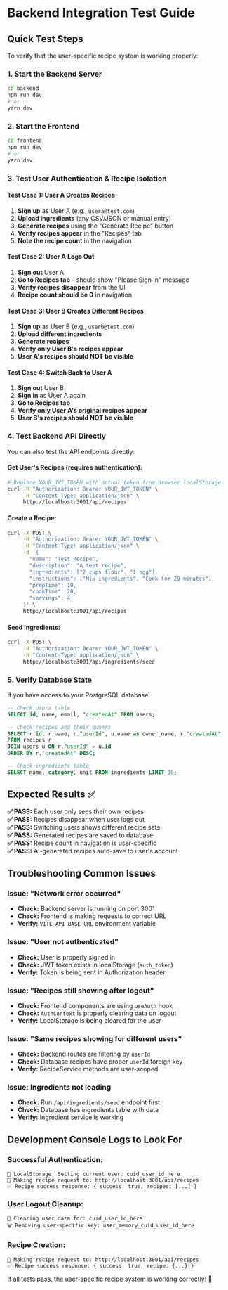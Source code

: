 # Backend Integration Test Guide

## Quick Test Steps

To verify that the user-specific recipe system is working properly:

### 1. Start the Backend Server
```bash
cd backend
npm run dev
# or
yarn dev
```

### 2. Start the Frontend
```bash
cd frontend  
npm run dev
# or
yarn dev
```

### 3. Test User Authentication & Recipe Isolation

#### Test Case 1: User A Creates Recipes
1. **Sign up** as User A (e.g., `usera@test.com`)
2. **Upload ingredients** (any CSV/JSON or manual entry)
3. **Generate recipes** using the "Generate Recipe" button
4. **Verify recipes appear** in the "Recipes" tab
5. **Note the recipe count** in the navigation

#### Test Case 2: User A Logs Out
1. **Sign out** User A
2. **Go to Recipes tab** - should show "Please Sign In" message
3. **Verify recipes disappear** from the UI
4. **Recipe count should be 0** in navigation

#### Test Case 3: User B Creates Different Recipes  
1. **Sign up** as User B (e.g., `userb@test.com`)
2. **Upload different ingredients**
3. **Generate recipes** 
4. **Verify only User B's recipes appear**
5. **User A's recipes should NOT be visible**

#### Test Case 4: Switch Back to User A
1. **Sign out** User B
2. **Sign in** as User A again 
3. **Go to Recipes tab**
4. **Verify only User A's original recipes appear**
5. **User B's recipes should NOT be visible**

### 4. Test Backend API Directly

You can also test the API endpoints directly:

#### Get User's Recipes (requires authentication):
```bash
# Replace YOUR_JWT_TOKEN with actual token from browser localStorage
curl -H "Authorization: Bearer YOUR_JWT_TOKEN" \
     -H "Content-Type: application/json" \
     http://localhost:3001/api/recipes
```

#### Create a Recipe:
```bash
curl -X POST \
     -H "Authorization: Bearer YOUR_JWT_TOKEN" \
     -H "Content-Type: application/json" \
     -d '{
       "name": "Test Recipe",
       "description": "A test recipe",
       "ingredients": ["2 cups flour", "1 egg"],
       "instructions": ["Mix ingredients", "Cook for 20 minutes"],
       "prepTime": 10,
       "cookTime": 20,
       "servings": 4
     }' \
     http://localhost:3001/api/recipes
```

#### Seed Ingredients:
```bash
curl -X POST \
     -H "Authorization: Bearer YOUR_JWT_TOKEN" \
     -H "Content-Type: application/json" \
     http://localhost:3001/api/ingredients/seed
```

### 5. Verify Database State

If you have access to your PostgreSQL database:

```sql
-- Check users table
SELECT id, name, email, "createdAt" FROM users;

-- Check recipes and their owners
SELECT r.id, r.name, r."userId", u.name as owner_name, r."createdAt"
FROM recipes r
JOIN users u ON r."userId" = u.id
ORDER BY r."createdAt" DESC;

-- Check ingredients table
SELECT name, category, unit FROM ingredients LIMIT 10;
```

## Expected Results ✅

**✅ PASS:** Each user only sees their own recipes  
**✅ PASS:** Recipes disappear when user logs out  
**✅ PASS:** Switching users shows different recipe sets  
**✅ PASS:** Generated recipes are saved to database  
**✅ PASS:** Recipe count in navigation is user-specific  
**✅ PASS:** AI-generated recipes auto-save to user's account  

## Troubleshooting Common Issues

### Issue: "Network error occurred"
- **Check:** Backend server is running on port 3001
- **Check:** Frontend is making requests to correct URL
- **Verify:** `VITE_API_BASE_URL` environment variable

### Issue: "User not authenticated" 
- **Check:** User is properly signed in
- **Check:** JWT token exists in localStorage (`auth_token`)
- **Verify:** Token is being sent in Authorization header

### Issue: "Recipes still showing after logout"
- **Check:** Frontend components are using `useAuth` hook
- **Check:** `AuthContext` is properly clearing data on logout
- **Verify:** LocalStorage is being cleared for the user

### Issue: "Same recipes showing for different users"
- **Check:** Backend routes are filtering by `userId`
- **Check:** Database recipes have proper `userId` foreign key
- **Verify:** RecipeService methods are user-scoped

### Issue: Ingredients not loading
- **Check:** Run `/api/ingredients/seed` endpoint first
- **Check:** Database has ingredients table with data
- **Verify:** Ingredient service is working

## Development Console Logs to Look For

### Successful Authentication:
```
📱 LocalStorage: Setting current user: cuid_user_id_here
🔗 Making recipe request to: http://localhost:3001/api/recipes
✅ Recipe success response: { success: true, recipes: [...] }
```

### User Logout Cleanup:
```
🧹 Clearing user data for: cuid_user_id_here
🗑️ Removing user-specific key: user_memory_cuid_user_id_here
```

### Recipe Creation:
```
🔗 Making recipe request to: http://localhost:3001/api/recipes
✅ Recipe success response: { success: true, recipe: {...} }
```

If all tests pass, the user-specific recipe system is working correctly! 🎉